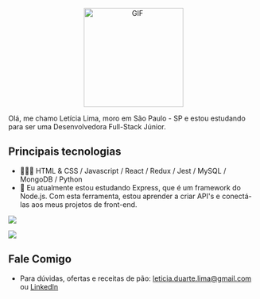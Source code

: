 
<p align="center"><img align="center" width="200px" alt="GIF" src="https://media.giphy.com/media/d3JtCNegRi2zgmpG/giphy.gif" /></p>

Olá, me chamo Letícia Lima, moro em São Paulo - SP e estou estudando para ser uma Desenvolvedora Full-Stack Júnior.

## Principais tecnologias

- 👩🏽‍💻 HTML & CSS / Javascript / React / Redux / Jest / MySQL / MongoDB / Python
- 📖 Eu atualmente estou estudando Express, que é um framework do Node.js. Com esta ferramenta, estou aprender a criar API's e conectá-las aos meus projetos de front-end.

![](https://github-readme-stats.vercel.app/api/top-langs/?username=lcdlima&theme=buefy&layout=compact)

![](https://github-readme-stats.vercel.app/api?username=lcdlima&show_icons=true&hide_border=true)

## Fale Comigo

- Para dúvidas, ofertas e receitas de pão: leticia.duarte.lima@gmail.com ou <a href="https://www.linkedin.com/in/leticiaduartelima/">LinkedIn</a>
